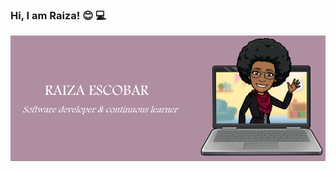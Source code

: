 ### Hi, I am Raiza! :blush: :computer:
<img src="https://github.com/RaizaEscobar/RaizaEscobar/blob/main/gitHubAvatar.png" alt="avatar header"/>
<!--
**RaizaEscobar/RaizaEscobar** is a ✨ _special_ ✨ repository because its `README.md` (this file) appears on your GitHub profile.

Here are some ideas to get you started:

- 🔭 I’m currently working on ...
- 🌱 I’m currently learning ...
- 👯 I’m looking to collaborate on ...
- 🤔 I’m looking for help with ...
- 💬 Ask me about ...
- 📫 How to reach me: ...
- 😄 Pronouns: ...
- ⚡ Fun fact: ...
-->
